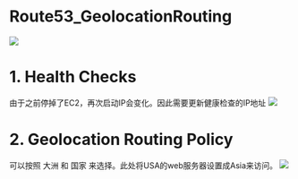# Route53_GeolocationRouting
![](https://i.loli.net/2019/07/09/5d2430a501a3a64747.png)


# 1. Health Checks
由于之前停掉了EC2，再次启动IP会变化。因此需要更新健康检查的IP地址
![](https://i.loli.net/2019/07/09/5d243189823b320990.png)

# 2. Geolocation Routing Policy
可以按照 大洲 和 国家 来选择。此处将USA的web服务器设置成Asia来访问。
![](https://i.loli.net/2019/07/09/5d2432b3a5b5757547.png)
